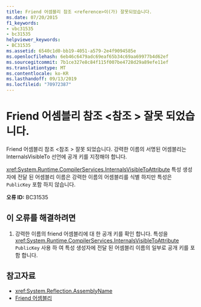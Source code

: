 ```yaml
---
title: Friend 어셈블리 참조 <reference>이(가) 잘못되었습니다.
ms.date: 07/20/2015
f1_keywords:
- vbc31535
- bc31535
helpviewer_keywords:
- BC31535
ms.assetid: 6540c1d0-bb19-4051-a579-2e4f9094585e
ms.openlocfilehash: 6eb46c6479adc69eaf65b34c69aa69977b4d62ef
ms.sourcegitcommit: 7b1ce327e8c84f115f007be4728d29a89efe11ef
ms.translationtype: MT
ms.contentlocale: ko-KR
ms.lasthandoff: 09/13/2019
ms.locfileid: "70972387"
---
```

# <a name="friend-assembly-reference-reference-is-invalid"></a>Friend 어셈블리 참조 \<참조 > 잘못 되었습니다.
Friend 어셈블리 참조 \<참조 > 잘못 되었습니다. 강력한 이름의 서명된 어셈블리는 InternalsVisibleTo 선언에 공개 키를 지정해야 합니다.  
  
 <xref:System.Runtime.CompilerServices.InternalsVisibleToAttribute> 특성 생성자에 전달 된 어셈블리 이름은 강력한 이름의 어셈블리를 식별 하지만 특성은 `PublicKey` 포함 하지 않습니다.  
  
 **오류 ID:** BC31535  
  
## <a name="to-correct-this-error"></a>이 오류를 해결하려면  
  
1. 강력한 이름의 friend 어셈블리에 대 한 공개 키를 확인 합니다. 특성을 <xref:System.Runtime.CompilerServices.InternalsVisibleToAttribute> `PublicKey` 사용 하 여 특성 생성자에 전달 된 어셈블리 이름의 일부로 공개 키를 포함 합니다.  
  
## <a name="see-also"></a>참고자료

- <xref:System.Reflection.AssemblyName>
- [Friend 어셈블리](../../../standard/assembly/friend.md)
